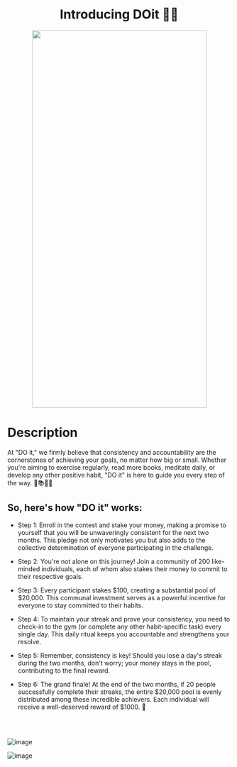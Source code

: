<div align="center">
  
# Introducing DOit 🚀✨
<img src="https://github.com/DOitorg/DO-it/assets/75121304/c1fc4410-7cd4-4a44-82f7-c38cff2f18d1" width="393" height="851"/>

</div>

# Description

At "DO it," we firmly believe that consistency and accountability are the cornerstones of achieving your goals, no matter how big or small. Whether you're aiming to exercise regularly, read more books, meditate daily, or develop any other positive habit, "DO it" is here to guide you every step of the way. 💪📚🧘‍♀️

## So, here's how "DO it" works:

- Step 1: Enroll in the contest and stake your money, making a promise to yourself that you will be unwaveringly consistent for the next two months. This pledge not only motivates you but also adds to the collective determination of everyone participating in the challenge.



- Step 2: You're not alone on this journey! Join a community of 200 like-minded individuals, each of whom also stakes their money to commit to their respective goals.



- Step 3: Every participant stakes $100, creating a substantial pool of $20,000. This communal investment serves as a powerful incentive for everyone to stay committed to their habits.



- Step 4: To maintain your streak and prove your consistency, you need to check-in to the gym (or complete any other habit-specific task) every single day. This daily ritual keeps you accountable and strengthens your resolve.



- Step 5: Remember, consistency is key! Should you lose a day's streak during the two months, don't worry; your money stays in the pool, contributing to the final reward.



- Step 6: The grand finale! At the end of the two months, if 20 people successfully complete their streaks, the entire $20,000 pool is evenly distributed among these incredible achievers. Each individual will receive a well-deserved reward of $1000. 🎉

<br>
<br>

![image](https://github.com/DOitorg/DO-it/assets/75121304/c7a37594-f400-481a-a6d3-8e2959825efb)

![image](https://github.com/DOitorg/DO-it/assets/75121304/88d4ed4a-4baf-4cbe-b4da-2bd737fa85c1)




</div>
